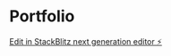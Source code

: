 # Portfolio

[Edit in StackBlitz next generation editor ⚡️](https://stackblitz.com/~/github.com/jatinkhandal001/Portfolio)